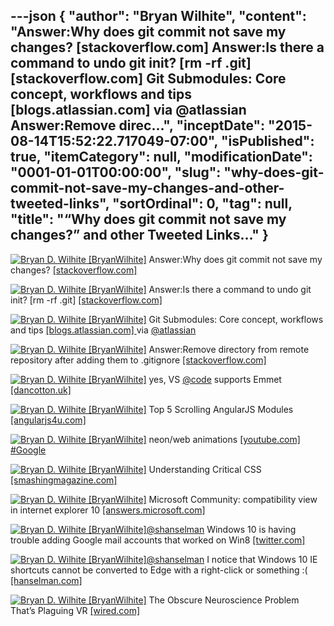 ---json
{
  "author": "Bryan Wilhite",
  "content": "Answer:Why does git commit not save my changes? [stackoverflow.com]  Answer:Is there a command to undo git init? [rm -rf .git] [stackoverflow.com]  Git Submodules: Core concept, workflows and tips [blogs.atlassian.com]  via @atlassian Answer:Remove direc...",
  "inceptDate": "2015-08-14T15:52:22.717049-07:00",
  "isPublished": true,
  "itemCategory": null,
  "modificationDate": "0001-01-01T00:00:00",
  "slug": "why-does-git-commit-not-save-my-changes-and-other-tweeted-links",
  "sortOrdinal": 0,
  "tag": null,
  "title": "“Why does git commit not save my changes?” and other Tweeted Links…"
}
---

[<img alt="Bryan D. Wilhite [BryanWilhite]" src="https://songhay.blob.core.windows.net/shared-social-twitter/BryanWilhite.jpeg">](http://t.co/UNdqV0Z1zz "Bryan D. Wilhite [BryanWilhite]") Answer:Why does git commit not save my changes? [[stackoverflow.com] ](http://stackoverflow.com/questions/7704480/why-does-git-commit-not-save-my-changes/7704503?stw=2#7704503)

[<img alt="Bryan D. Wilhite [BryanWilhite]" src="https://songhay.blob.core.windows.net/shared-social-twitter/BryanWilhite.jpeg">](http://t.co/UNdqV0Z1zz "Bryan D. Wilhite [BryanWilhite]") Answer:Is there a command to undo git init? [rm -rf .git] [[stackoverflow.com] ](http://stackoverflow.com/questions/3212459/is-there-a-command-to-undo-git-init/3212465?stw=2#3212465)

[<img alt="Bryan D. Wilhite [BryanWilhite]" src="https://songhay.blob.core.windows.net/shared-social-twitter/BryanWilhite.jpeg">](http://t.co/UNdqV0Z1zz "Bryan D. Wilhite [BryanWilhite]") Git Submodules: Core concept, workflows and tips [[blogs.atlassian.com] ](http://blogs.atlassian.com/2013/03/git-submodules-workflows-tips/) via [@atlassian](http://twitter.com/atlassian)

[<img alt="Bryan D. Wilhite [BryanWilhite]" src="https://songhay.blob.core.windows.net/shared-social-twitter/BryanWilhite.jpeg">](http://t.co/UNdqV0Z1zz "Bryan D. Wilhite [BryanWilhite]") Answer:Remove directory from remote repository after adding them to .gitignore [[stackoverflow.com] ](http://stackoverflow.com/questions/7927230/remove-directory-from-remote-repository-after-adding-them-to-gitignore/7927283?stw=2#7927283)

[<img alt="Bryan D. Wilhite [BryanWilhite]" src="https://songhay.blob.core.windows.net/shared-social-twitter/BryanWilhite.jpeg">](http://t.co/UNdqV0Z1zz "Bryan D. Wilhite [BryanWilhite]") yes, VS [@code](http://twitter.com/code) supports Emmet [[dancotton.uk] ](http://dancotton.uk/blog/visual-studio-code-intellisense)

[<img alt="Bryan D. Wilhite [BryanWilhite]" src="https://songhay.blob.core.windows.net/shared-social-twitter/BryanWilhite.jpeg">](http://t.co/UNdqV0Z1zz "Bryan D. Wilhite [BryanWilhite]") Top 5 Scrolling AngularJS Modules [[angularjs4u.com] ](http://angularjs4u.com/modules/top-5-scrolling-angularjs-modules/)

[<img alt="Bryan D. Wilhite [BryanWilhite]" src="https://songhay.blob.core.windows.net/shared-social-twitter/BryanWilhite.jpeg">](http://t.co/UNdqV0Z1zz "Bryan D. Wilhite [BryanWilhite]") neon/web animations [[youtube.com] ](https://www.youtube.com/watch?v=Lwvi1u4XXzc)[#Google](http://search.twitter.com/search?q=%23Google)

[<img alt="Bryan D. Wilhite [BryanWilhite]" src="https://songhay.blob.core.windows.net/shared-social-twitter/BryanWilhite.jpeg">](http://t.co/UNdqV0Z1zz "Bryan D. Wilhite [BryanWilhite]") Understanding Critical CSS [[smashingmagazine.com] ](http://www.smashingmagazine.com/2015/08/understanding-critical-css/)

[<img alt="Bryan D. Wilhite [BryanWilhite]" src="https://songhay.blob.core.windows.net/shared-social-twitter/BryanWilhite.jpeg">](http://t.co/UNdqV0Z1zz "Bryan D. Wilhite [BryanWilhite]") Microsoft Community: compatibility view in internet explorer 10 [[answers.microsoft.com] ](http://answers.microsoft.com/en-us/ie/forum/ie10-windows_8/compatibility-view-in-internet-explorer-10/04f56be0-7023-4871-88e8-bd63f8aea5dc)

[<img alt="Bryan D. Wilhite [BryanWilhite]" src="https://songhay.blob.core.windows.net/shared-social-twitter/BryanWilhite.jpeg">](http://t.co/UNdqV0Z1zz "Bryan D. Wilhite [BryanWilhite]")[@shanselman](http://twitter.com/shanselman) Windows 10 is having trouble adding Google mail accounts that worked on Win8 [[twitter.com] ](https://twitter.com/BryanWilhite/status/631312051340603393/photo/1)

[<img alt="Bryan D. Wilhite [BryanWilhite]" src="https://songhay.blob.core.windows.net/shared-social-twitter/BryanWilhite.jpeg">](http://t.co/UNdqV0Z1zz "Bryan D. Wilhite [BryanWilhite]")[@shanselman](http://twitter.com/shanselman) I notice that Windows 10 IE shortcuts cannot be converted to Edge with a right-click or something :( [[hanselman.com] ](http://www.hanselman.com/blog/TheEvergreenWeb.aspx)

[<img alt="Bryan D. Wilhite [BryanWilhite]" src="https://songhay.blob.core.windows.net/shared-social-twitter/BryanWilhite.jpeg">](http://t.co/UNdqV0Z1zz "Bryan D. Wilhite [BryanWilhite]") The Obscure Neuroscience Problem That’s Plaguing VR [[wired.com] ](http://www.wired.com/2015/08/obscure-neuroscience-problem-thats-plaguing-vr/)
